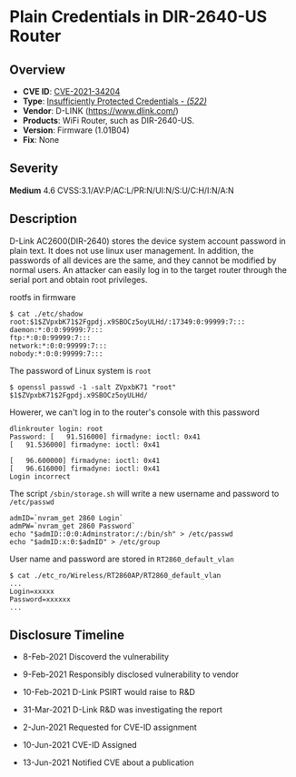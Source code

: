 # Plain Credentials in DIR-2640-US Router

## Overview

- **CVE ID**: [CVE-2021-34204](https://cve.mitre.org/cgi-bin/cvename.cgi?name=CVE-2021-34204)
- **Type**: [Insufficiently Protected Credentials *- (522)*](http://cwe.mitre.org/data/definitions/522.html)
- **Vendor**: D-LINK (https://www.dlink.com/)
- **Products**: WiFi Router, such as DIR-2640-US.
- **Version**: Firmware (1.01B04)
- **Fix**: None

## Severity

**Medium** 4.6 CVSS:3.1/AV:P/AC:L/PR:N/UI:N/S:U/C:H/I:N/A:N

## Description

D-Link AC2600(DIR-2640)  stores the device system account password in plain text. It does not use linux user management. In addition, the passwords of all devices are the same, and they cannot be modified by normal users.  An attacker can easily log in to the target router through the serial port and obtain root privileges.

rootfs in firmware

```
$ cat ./etc/shadow                                     
root:$1$ZVpxbK71$2Fgpdj.x9SBOCz5oyULHd/:17349:0:99999:7:::
daemon:*:0:0:99999:7:::
ftp:*:0:0:99999:7:::
network:*:0:0:99999:7:::
nobody:*:0:0:99999:7:::
```

The password of Linux system is `root`

```shell
$ openssl passwd -1 -salt ZVpxbK71 "root"
$1$ZVpxbK71$2Fgpdj.x9SBOCz5oyULHd/
```

Howerer, we can't log in to the router's console with this password

```shell
dlinkrouter login: root
Password: [   91.516000] firmadyne: ioctl: 0x41
[   91.536000] firmadyne: ioctl: 0x41

[   96.600000] firmadyne: ioctl: 0x41
[   96.616000] firmadyne: ioctl: 0x41
Login incorrect

```

The script `/sbin/storage.sh`  will write a new username and password to `/etc/passwd`

```shell
admID=`nvram_get 2860 Login`
admPW=`nvram_get 2860 Password`
echo "$admID::0:0:Adminstrator:/:/bin/sh" > /etc/passwd
echo "$admID:x:0:$admID" > /etc/group
```

User name and password are stored in `RT2860_default_vlan`

```shell
$ cat ./etc_ro/Wireless/RT2860AP/RT2860_default_vlan
...
Login=xxxxx
Password=xxxxxx
...
```

## Disclosure Timeline

- 8-Feb-2021 Discoverd the vulnerability
- 9-Feb-2021 Responsibly disclosed vulnerability to vendor
- 10-Feb-2021 D-Link PSIRT would raise to R&D
- 31-Mar-2021 D-Link R&D was investigating the report
- 2-Jun-2021 Requested for CVE-ID assignment

- 10-Jun-2021 CVE-ID Assigned
- 13-Jun-2021 Notified CVE about a publication